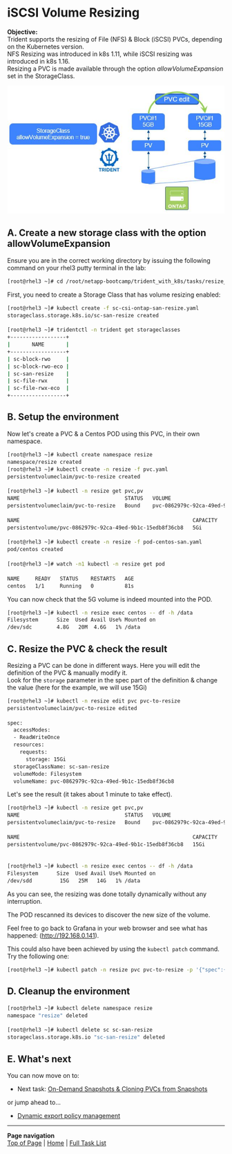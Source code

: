 # iSCSI Volume Resizing

**Objective:**  
Trident supports the resizing of File (NFS) & Block (iSCSI) PVCs, depending on the Kubernetes version.  
NFS Resizing was introduced in k8s 1.11, while iSCSI resizing was introduced in k8s 1.16.  
Resizing a PVC is made available through the option *allowVolumeExpansion* set in the StorageClass.

![Resize Block](../../../images/resize_block.jpg "Resize Block")

## A. Create a new storage class with the option allowVolumeExpansion

Ensure you are in the correct working directory by issuing the following command on your rhel3 putty terminal in the lab:

```bash
[root@rhel3 ~]# cd /root/netapp-bootcamp/trident_with_k8s/tasks/resize_block/
```

First, you need to create a Storage Class that has volume resizing enabled:

```bash
[root@rhel3 ~]# kubectl create -f sc-csi-ontap-san-resize.yaml
storageclass.storage.k8s.io/sc-san-resize created

[root@rhel3 ~]# tridentctl -n trident get storageclasses
+------------------+
|       NAME       |
+------------------+
| sc-block-rwo     |
| sc-block-rwo-eco |
| sc-san-resize    |
| sc-file-rwx      |
| sc-file-rwx-eco  |
+------------------+
```

## B. Setup the environment

Now let's create a PVC & a Centos POD using this PVC, in their own namespace.

```bash
[root@rhel3 ~]# kubectl create namespace resize
namespace/resize created
[root@rhel3 ~]# kubectl create -n resize -f pvc.yaml
persistentvolumeclaim/pvc-to-resize created

[root@rhel3 ~]# kubectl -n resize get pvc,pv
NAME                                  STATUS   VOLUME                                     CAPACITY   ACCESS MODES   STORAGECLASS    AGE
persistentvolumeclaim/pvc-to-resize   Bound    pvc-0862979c-92ca-49ed-9b1c-15edb8f36cb8   5Gi        RWO            sc-san-resize   11s

NAME                                                        CAPACITY   ACCESS MODES   RECLAIM POLICY   STATUS   CLAIM                  STORAGECLASS    REASON   AGE
persistentvolume/pvc-0862979c-92ca-49ed-9b1c-15edb8f36cb8   5Gi        RWO            Delete           Bound    resize/pvc-to-resize   sc-san-resize            10s

[root@rhel3 ~]# kubectl create -n resize -f pod-centos-san.yaml
pod/centos created

[root@rhel3 ~]# watch -n1 kubectl -n resize get pod

NAME     READY   STATUS    RESTARTS   AGE
centos   1/1     Running   0          81s
```

You can now check that the 5G volume is indeed mounted into the POD.

```bash
[root@rhel3 ~]# kubectl -n resize exec centos -- df -h /data
Filesystem      Size  Used Avail Use% Mounted on
/dev/sdc        4.8G   20M  4.6G   1% /data
```

## C. Resize the PVC & check the result

Resizing a PVC can be done in different ways. Here you will edit the definition of the PVC & manually modify it.  
Look for the `storage` parameter in the spec part of the definition & change the value (here for the example, we will use 15Gi)

```bash
[root@rhel3 ~]# kubectl -n resize edit pvc pvc-to-resize
persistentvolumeclaim/pvc-to-resize edited

spec:
  accessModes:
  - ReadWriteOnce
  resources:
    requests:
      storage: 15Gi
  storageClassName: sc-san-resize
  volumeMode: Filesystem
  volumeName: pvc-0862979c-92ca-49ed-9b1c-15edb8f36cb8
```

Let's see the result (it takes about 1 minute to take effect).

```bash
[root@rhel3 ~]# kubectl -n resize get pvc,pv
NAME                                  STATUS   VOLUME                                     CAPACITY   ACCESS MODES   STORAGECLASS    AGE
persistentvolumeclaim/pvc-to-resize   Bound    pvc-0862979c-92ca-49ed-9b1c-15edb8f36cb8   15Gi       RWO            sc-san-resize   4m3s

NAME                                                        CAPACITY   ACCESS MODES   RECLAIM POLICY   STATUS   CLAIM                   STORAGECLASS    REASON   AGE
persistentvolume/pvc-0862979c-92ca-49ed-9b1c-15edb8f36cb8   15Gi       RWO            Delete           Bound    resize/pvc-to-resize   sc-san-resize            4m2s


[root@rhel3 ~]# kubectl -n resize exec centos -- df -h /data
Filesystem      Size  Used Avail Use% Mounted on
/dev/sdd         15G   25M   14G   1% /data
```

As you can see, the resizing was done totally dynamically without any interruption.

The POD rescanned its devices to discover the new size of the volume.  

Feel free to go back to Grafana in your web browser and see what has happened: (<http://192.168.0.141>).

This could also have been achieved by using the `kubectl patch` command. Try the following one:

```bash
[root@rhel3 ~]# kubectl patch -n resize pvc pvc-to-resize -p '{"spec":{"resources":{"requests":{"storage":"20Gi"}}}}'
```

## D. Cleanup the environment

```bash
[root@rhel3 ~]# kubectl delete namespace resize
namespace "resize" deleted

[root@rhel3 ~]# kubectl delete sc sc-san-resize
storageclass.storage.k8s.io "sc-san-resize" deleted
```

## E. What's next

You can now move on to:  

- Next task: [On-Demand Snapshots & Cloning PVCs from Snapshots](../snapshots_clones)  

or jump ahead to...

- [Dynamic export policy management](../dynamic_exports)  

---
**Page navigation**  
[Top of Page](#top) | [Home](/README.md) | [Full Task List](/README.md#prod-k8s-cluster-tasks)
